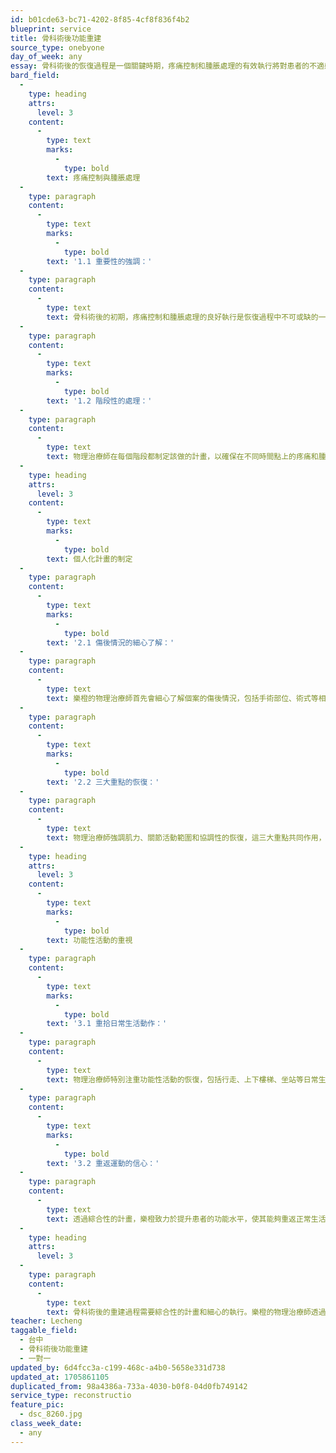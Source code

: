 ```yaml
---
id: b01cde63-bc71-4202-8f85-4cf8f836f4b2
blueprint: service
title: 骨科術後功能重建
source_type: onebyone
day_of_week: any
essay: 骨科術後的恢復過程是一個關鍵時期，疼痛控制和腫脹處理的有效執行將對患者的不適感產生深遠的影響。樂橙的治療師在此階段非常注重個案的個別情況，通過細心了解患者的傷後情況、手術部位、術式及醫師建議，制定個人化的治療計畫，注重肌力、關節活動範圍和協調性的恢復。
bard_field:
  -
    type: heading
    attrs:
      level: 3
    content:
      -
        type: text
        marks:
          -
            type: bold
        text: 疼痛控制與腫脹處理
  -
    type: paragraph
    content:
      -
        type: text
        marks:
          -
            type: bold
        text: '1.1 重要性的強調：'
  -
    type: paragraph
    content:
      -
        type: text
        text: 骨科術後的初期，疼痛控制和腫脹處理的良好執行是恢復過程中不可或缺的一環。有效的疼痛控制可以大幅減輕患者的不適感，提升康復效果。
  -
    type: paragraph
    content:
      -
        type: text
        marks:
          -
            type: bold
        text: '1.2 階段性的處理：'
  -
    type: paragraph
    content:
      -
        type: text
        text: 物理治療師在每個階段都制定該做的計畫，以確保在不同時間點上的疼痛和腫脹處理能夠最大程度地符合患者的需求。
  -
    type: heading
    attrs:
      level: 3
    content:
      -
        type: text
        marks:
          -
            type: bold
        text: 個人化計畫的制定
  -
    type: paragraph
    content:
      -
        type: text
        marks:
          -
            type: bold
        text: '2.1 傷後情況的細心了解：'
  -
    type: paragraph
    content:
      -
        type: text
        text: 樂橙的物理治療師首先會細心了解個案的傷後情況，包括手術部位、術式等相關資訊，以確保制定的計畫能夠最符合患者的需求。
  -
    type: paragraph
    content:
      -
        type: text
        marks:
          -
            type: bold
        text: '2.2 三大重點的恢復：'
  -
    type: paragraph
    content:
      -
        type: text
        text: 物理治療師強調肌力、關節活動範圍和協調性的恢復，這三大重點共同作用，使患者在康復過程中得到全面性的支持。
  -
    type: heading
    attrs:
      level: 3
    content:
      -
        type: text
        marks:
          -
            type: bold
        text: 功能性活動的重視
  -
    type: paragraph
    content:
      -
        type: text
        marks:
          -
            type: bold
        text: '3.1 重拾日常生活動作：'
  -
    type: paragraph
    content:
      -
        type: text
        text: 物理治療師特別注重功能性活動的恢復，包括行走、上下樓梯、坐站等日常生活動作。這有助於提高患者的自主性，使其更容易重新融入正常生活。
  -
    type: paragraph
    content:
      -
        type: text
        marks:
          -
            type: bold
        text: '3.2 重返運動的信心：'
  -
    type: paragraph
    content:
      -
        type: text
        text: 透過綜合性的計畫，樂橙致力於提升患者的功能水平，使其能夠重返正常生活並達到最佳的生活品質。我們有信心幫助個案重拾運動能力，回到熱愛的運動中。
  -
    type: heading
    attrs:
      level: 3
  -
    type: paragraph
    content:
      -
        type: text
        text: 骨科術後的重建過程需要綜合性的計畫和細心的執行。樂橙的物理治療師透過疼痛控制、腫脹處理、個人化計畫和功能性活動的恢復，助力患者在康復過程中取得最佳效果，重新迎接充滿活力的生活。
teacher: Lecheng
taggable_field:
  - 台中
  - 骨科術後功能重建
  - 一對一
updated_by: 6d4fcc3a-c199-468c-a4b0-5658e331d738
updated_at: 1705861105
duplicated_from: 98a4386a-733a-4030-b0f8-04d0fb749142
service_type: reconstructio
feature_pic:
  - dsc_8260.jpg
class_week_date:
  - any
---
```

